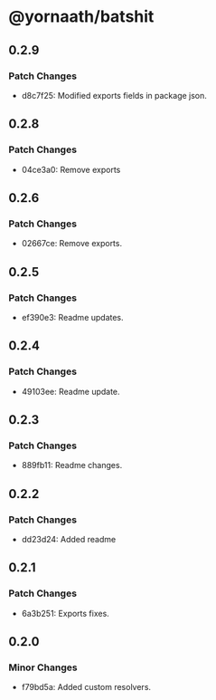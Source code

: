 # @yornaath/batshit

## 0.2.9

### Patch Changes

- d8c7f25: Modified exports fields in package json.

## 0.2.8

### Patch Changes

- 04ce3a0: Remove exports

## 0.2.6

### Patch Changes

- 02667ce: Remove exports.

## 0.2.5

### Patch Changes

- ef390e3: Readme updates.

## 0.2.4

### Patch Changes

- 49103ee: Readme update.

## 0.2.3

### Patch Changes

- 889fb11: Readme changes.

## 0.2.2

### Patch Changes

- dd23d24: Added readme

## 0.2.1

### Patch Changes

- 6a3b251: Exports fixes.

## 0.2.0

### Minor Changes

- f79bd5a: Added custom resolvers.
